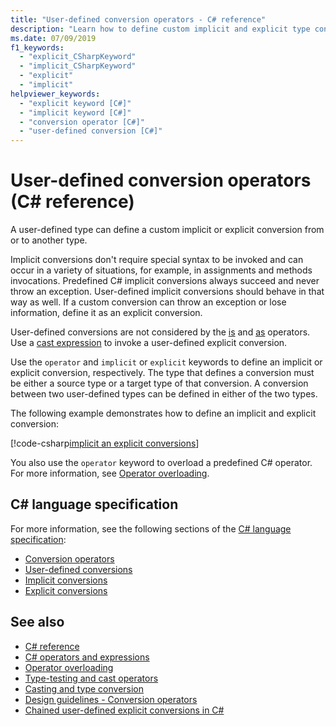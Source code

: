 ```yaml
---
title: "User-defined conversion operators - C# reference"
description: "Learn how to define custom implicit and explicit type conversions in C#."
ms.date: 07/09/2019
f1_keywords: 
  - "explicit_CSharpKeyword"
  - "implicit_CSharpKeyword"
  - "explicit"
  - "implicit"
helpviewer_keywords: 
  - "explicit keyword [C#]"
  - "implicit keyword [C#]"
  - "conversion operator [C#]"
  - "user-defined conversion [C#]"
---
```

# User-defined conversion operators (C# reference)

A user-defined type can define a custom implicit or explicit conversion from or to another type.

Implicit conversions don't require special syntax to be invoked and can occur in a variety of situations, for example, in assignments and methods invocations. Predefined C# implicit conversions always succeed and never throw an exception. User-defined implicit conversions should behave in that way as well. If a custom conversion can throw an exception or lose information, define it as an explicit conversion.

User-defined conversions are not considered by the [is](type-testing-and-cast.md#is-operator) and [as](type-testing-and-cast.md#as-operator) operators. Use a [cast expression](type-testing-and-cast.md#cast-expression) to invoke a user-defined explicit conversion.

Use the `operator` and `implicit` or `explicit` keywords to define an implicit or explicit conversion, respectively. The type that defines a conversion must be either a source type or a target type of that conversion. A conversion between two user-defined types can be defined in either of the two types.

The following example demonstrates how to define an implicit and explicit conversion:

[!code-csharp[implicit an explicit conversions](snippets/shared/UserDefinedConversions.cs)]

You also use the `operator` keyword to overload a predefined C# operator. For more information, see [Operator overloading](operator-overloading.md).

## C# language specification

For more information, see the following sections of the [C# language specification](~/_csharpstandard/standard/README.md):

- [Conversion operators](~/_csharpstandard/standard/classes.md#14104-conversion-operators)
- [User-defined conversions](~/_csharpstandard/standard/conversions.md#105-user-defined-conversions)
- [Implicit conversions](~/_csharpstandard/standard/conversions.md#102-implicit-conversions)
- [Explicit conversions](~/_csharpstandard/standard/conversions.md#103-explicit-conversions)

## See also

- [C# reference](../index.yml)
- [C# operators and expressions](index.md)
- [Operator overloading](operator-overloading.md)
- [Type-testing and cast operators](type-testing-and-cast.md)
- [Casting and type conversion](../../programming-guide/types/casting-and-type-conversions.md)
- [Design guidelines - Conversion operators](../../../standard/design-guidelines/operator-overloads.md#conversion-operators)
- [Chained user-defined explicit conversions in C#](/archive/blogs/ericlippert/chained-user-defined-explicit-conversions-in-c)
